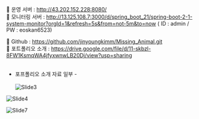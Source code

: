 🎯 운영 서버 : http://43.202.152.228:8080/ <br>
🎯 모니터링 서버 : http://13.125.108.7:3000/d/spring_boot_21/spring-boot-2-1-system-monitor?orgId=1&refresh=5s&from=not-5m&to=now  ( ID : admin /  PW : eoskan6523)

📓 Github : https://github.com/jinyoungkimm/Missing_Animal.git<br>
📓 포트폴리오 소개 : https://drive.google.com/file/d/11-skbzl-8FW1KsmqWA4jfyxwnwLB20Dj/view?usp=sharing<br><br>

- 포프폴리오 소개 자료 일부 -<br><br>
![Slide3](https://github.com/jinyoungkimm/Missing_Animal/assets/100742333/808a6caa-6065-40a7-b815-317c35038961)


![Slide4](https://github.com/jinyoungkimm/Missing_Animal/assets/100742333/3f0cacb1-8d27-4ac2-87c5-ec7e3e8ace9f)


![Slide7](https://github.com/jinyoungkimm/Missing_Animal/assets/100742333/c165bd60-fca4-4a1e-9316-e81aacfb34f0)







